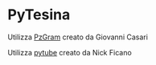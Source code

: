 # PyTesina
Utilizza [PzGram](https://github.com/infopz/pzgram) creato da Giovanni Casari

Utilizza [pytube](https://github.com/nficano/pytube) creato da Nick Ficano
